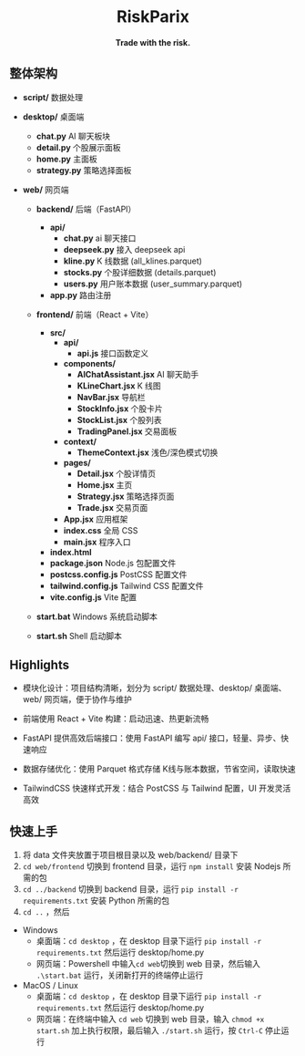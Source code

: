 <div align="center">

# RiskParix

#### Trade with the risk.

</div>

## 整体架构

- **script/** 数据处理

- **desktop/** 桌面端
  - **chat.py** AI 聊天板块
  - **detail.py** 个股展示面板
  - **home.py** 主面板
  - **strategy.py** 策略选择面板

- **web/** 网页端

  - **backend/** 后端（FastAPI）
    - **api/**
      - **chat.py** ai 聊天接口
      - **deepseek.py** 接入 deepseek api
      - **kline.py** K 线数据 (all_klines.parquet)
      - **stocks.py** 个股详细数据 (details.parquet)
      - **users.py** 用户账本数据 (user_summary.parquet)
    - **app.py** 路由注册

  - **frontend/** 前端（React + Vite）
    - **src/**
      - **api/**
        - **api.js** 接口函数定义
      - **components/**
        - **AIChatAssistant.jsx** AI 聊天助手
        - **KLineChart.jsx** K 线图
        - **NavBar.jsx** 导航栏
        - **StockInfo.jsx** 个股卡片
        - **StockList.jsx** 个股列表
        - **TradingPanel.jsx** 交易面板
      - **context/**
        - **ThemeContext.jsx** 浅色/深色模式切换
      - **pages/**
        - **Detail.jsx** 个股详情页
        - **Home.jsx** 主页
        - **Strategy.jsx** 策略选择页面
        - **Trade.jsx** 交易页面
      - **App.jsx** 应用框架
      - **index.css** 全局 CSS
      - **main.jsx** 程序入口
    - **index.html**
    - **package.json** Node.js 包配置文件
    - **postcss.config.js** PostCSS 配置文件
    - **tailwind.config.js** Tailwind CSS 配置文件
    - **vite.config.js** Vite 配置

  - **start.bat** Windows 系统启动脚本
  - **start.sh** Shell 启动脚本

## Highlights

- 模块化设计：项目结构清晰，划分为 script/ 数据处理、desktop/ 桌面端、web/ 网页端，便于协作与维护

- 前端使用 React + Vite 构建：启动迅速、热更新流畅

- FastAPI 提供高效后端接口：使用 FastAPI 编写 api/ 接口，轻量、异步、快速响应

- 数据存储优化：使用 Parquet 格式存储 K线与账本数据，节省空间，读取快速

- TailwindCSS 快速样式开发：结合 PostCSS 与 Tailwind 配置，UI 开发灵活高效

## 快速上手

1. 将 data 文件夹放置于项目根目录以及 web/backend/ 目录下
2. `cd web/frontend` 切换到 frontend 目录，运行 `npm install` 安装 Nodejs 所需的包
3. `cd ../backend` 切换到 backend 目录，运行 `pip install -r requirements.txt` 安装 Python 所需的包
4. `cd ..` ，然后

- Windows
  - 桌面端：`cd desktop` ，在 desktop 目录下运行 `pip install -r requirements.txt` 然后运行 desktop/home.py
  - 网页端：Powershell 中输入`cd web`切换到 web 目录，然后输入 `.\start.bat` 运行，关闭新打开的终端停止运行
- MacOS / Linux
  - 桌面端：`cd desktop` ，在 desktop 目录下运行 `pip install -r requirements.txt` 然后运行 desktop/home.py
  - 网页端：在终端中输入 `cd web` 切换到 web 目录，输入 `chmod +x start.sh` 加上执行权限，最后输入 `./start.sh` 运行，按 `Ctrl-C` 停止运行